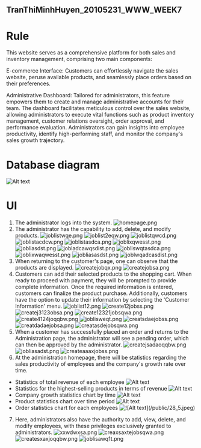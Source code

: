 ## TranThiMinhHuyen_20105231_WWW_WEEK7



# Rule
This website serves as a comprehensive platform for both sales and inventory management, comprising two main components:

E-commerce Interface: Customers can effortlessly navigate the sales website, peruse available products, and seamlessly place orders based on their preferences.

Administrative Dashboard: Tailored for administrators, this feature empowers them to create and manage administrative accounts for their team. The dashboard facilitates meticulous control over the sales website, allowing administrators to execute vital functions such as product inventory management, customer relations oversight, order approval, and performance evaluation. Administrators can gain insights into employee productivity, identify high-performing staff, and monitor the company's sales growth trajectory.
# Database diagram
![Alt text](public/db_diagram.png)
# UI
1. The administrator logs into the system.
    ![homepage.png](/public/1.png)
2. The administrator has the capability to add, delete, and modify products.
    ![joblistwqe.png](/public/2.png)
    ![joblist2eqw.png](/public/3.png)
    ![joblistqwcd.png](/public/4.png)
    ![joblistacdcw.png](/public/5.png)
    ![joblistasdca.png](/public/6.png)
    ![joblixqwesst.png](/public/7.png)
    ![jobliasdst.png](/public/8.jpeg)
    ![jobladcawqsdist.png](/public/9.png)
    ![jobliswqtasdca.png](/public/10.png)
    ![joblixwaqwesst.png](/public/11.png)
    ![jobliasasdst.png](/public/12.png)
    ![joblwqadcasdist.png](/public/13.png)
3. When returning to the customer's page, one can observe that the products are displayed.
    ![createjobqx.png](/public/14.png)
    ![createjobsa.png](/public/15.jpeg)
4. Customers can add their selected products to the shopping cart. When ready to proceed with payment, they will be prompted to provide complete information. Once the required information is entered, customers can finalize the product purchase. Additionally, customers have the option to update their information by selecting the 'Customer Information' menu.
    ![joblist12.png](/public/16.png)
    ![create12jobss.png](/public/17.png)
    ![createj3123obsa.png](/public/18.png)
    ![create12321jobsqwa.png](/public/19.png)
    ![create4124joqqbw.png](/public/20.png)
    ![joblisweqt.png](/public/21.png)
    ![creatsdaejobss.png](/public/22.png)
    ![creatdadaejobsa.png](/public/23.png)
    ![creatasdejobsqwa.png](/public/24.png)
5. When a customer has successfully placed an order and returns to the Administration page, the administrator will see a pending order, which can then be approved by the administrator.
    ![createjsadaoqqbw.png](/public/25.png)
    ![jobliasadst.png](/public/26.png)
    ![createaaaxjobss.png](/public/27.png)
6. At the administration homepage, there will be statistics regarding the sales productivity of employees and the company's growth rate over time.
- Statistics of total revenue of each employee
    ![Alt text](public/28_1.png)
- Statistics for the highest-selling products in terms of revenue
    ![Alt text](public/28_2.png)
- Company growth statistics chart by time
![Alt text](public/28_3.png)
- Product statistics chart over time period
![Alt text](public/28_4.png)
- Order statistics chart for each employees
![    !\[Alt text\](/public/28_5.jpeg)](public/28_5.png)
7. Here, administrators also have the authority to add, view, delete, and modify employees, with these privileges exclusively granted to administrators.
    ![xxwdwxsa.png](/public/29.png)
    ![creaxsaxtejobsqwa.png](/public/30.png)
    ![createsxaxjoqqbw.png](/public/31.png)
    ![joblisawq1t.png](/public/32.png)